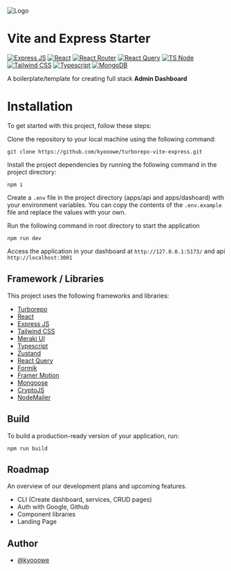 ![Logo](https://media.giphy.com/media/JpV8LLfdgdqi4/giphy.gif)

# Vite and Express Starter
[![Express JS](https://img.shields.io/badge/Express.js-000000?style=for-the-badge&logo=express&logoColor=white)]()
[![React](https://img.shields.io/badge/React-20232A?style=for-the-badge&logo=react&logoColor=61DAFB)]()
[![React Router](https://img.shields.io/badge/React_Router-CA4245?style=for-the-badge&logo=react-router&logoColor=white)]()
[![React Query](https://img.shields.io/badge/React_Query-FF4154?style=for-the-badge&logo=React_Query&logoColor=white)]()
[![TS Node](https://img.shields.io/badge/ts--node-3178C6?style=for-the-badge&logo=ts-node&logoColor=white)]()
[![Tailwind CSS](https://img.shields.io/badge/Tailwind_CSS-38B2AC?style=for-the-badge&logo=tailwind-css&logoColor=white)]()
[![Typescript](https://img.shields.io/badge/TypeScript-007ACC?style=for-the-badge&logo=typescript&logoColor=white)]()
[![MongoDB](https://img.shields.io/badge/MongoDB-4EA94B?style=for-the-badge&logo=mongodb&logoColor=white)]()

A boilerplate/template for creating full stack **Admin Dashboard**

# Installation

To get started with  this project, follow these steps:

Clone the repository to your local machine using the following command:
```
git clone https://github.com/kyooowe/turborepo-vite-express.git
```

Install the project dependencies by running the following command in the project directory:
```
npm i 
```

Create a `.env` file in the project directory (apps/api and apps/dashoard) with your environment variables. You can copy the contents of the `.env.example` file and replace the values  with your own.

Run the following command in root directory to start the application
```
npm run dev
```

Access the application in your dashboard at `http://127.0.0.1:5173/` and api `http://localhost:3001`

## Framework / Libraries

This project uses the following frameworks and libraries:

 - [Turborepo](https://turbo.build/repo)
 - [React](https://react.dev/)
 - [Express JS](https://expressjs.com/)
 - [Tailwind CSS](https://tailwindcss.com/)
 - [Meraki UI](https://merakiui.com/)
 - [Typescript](https://www.typescriptlang.org/)
 - [Zustand](https://github.com/pmndrs/zustand)
 - [React Query](https://tanstack.com/query/v4/docs/react/adapters/react-query)
 - [Formik](https://formik.org/)
 - [Framer Motion](https://www.framer.com/motion/)
 - [Mongoose](https://mongoosejs.com/)
 - [CryptoJS](https://cryptojs.gitbook.io/docs/)
 - [NodeMailer](https://nodemailer.com/about/)

## Build

To build a production-ready version of your application, run:

```
npm run build
```

## Roadmap
An overview of our development plans and upcoming features.

 - CLI (Create dashboard, services, CRUD pages)
 - Auth with Google, Github
 - Component libraries
 - Landing Page

## Author

-   [@kyooowe](https://www.github.com/kyooowe)
